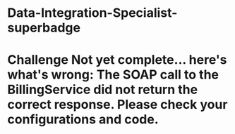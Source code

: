 # Data-Integration-Specialist-superbadge
# Challenge Not yet complete... here's what's wrong: The SOAP call to the BillingService did not return the correct response. Please check your configurations and code.
